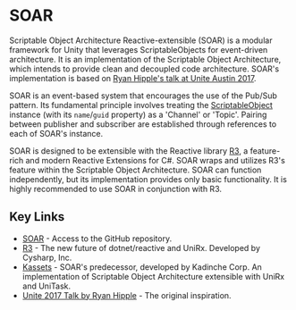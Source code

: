 # SOAR

Scriptable Object Architecture Reactive-extensible (SOAR) is a modular framework for Unity that leverages ScriptableObjects for event-driven architecture.
It is an implementation of the Scriptable Object Architecture, which intends to provide clean and decoupled code architecture.
SOAR's implementation is based on [Ryan Hipple's talk at Unite Austin 2017](https://youtu.be/raQ3iHhE_Kk).

SOAR is an event-based system that encourages the use of the Pub/Sub pattern.
Its fundamental principle involves treating the [ScriptableObject] instance (with its `name`/`guid` property) as a 'Channel' or 'Topic'.
Pairing between publisher and subscriber are established through references to each of SOAR's instance.

SOAR is designed to be extensible with the Reactive library [R3], a feature-rich and modern Reactive Extensions for C#.
SOAR wraps and utilizes R3's feature within the Scriptable Object Architecture.
SOAR can function independently, but its implementation provides only basic functionality.
It is highly recommended to use SOAR in conjunction with R3.

## Key Links

- [SOAR] - Access to the GitHub repository.
- [R3] - The new future of dotnet/reactive and UniRx. Developed by Cysharp, Inc.
- [Kassets] - SOAR's predecessor, developed by Kadinche Corp. An implementation of Scriptable Object Architecture extensible with UniRx and UniTask.
- [Unite 2017 Talk by Ryan Hipple](https://youtu.be/raQ3iHhE_Kk) - The original inspiration.

[SOAR]: https://github.com/ripandy/SOAR
[R3]: https://github.com/Cysharp/R3
[Kassets]: https://github.com/kadinche/Kassets
[ScriptableObject]: https://docs.unity3d.com/Manual/class-ScriptableObject.html
